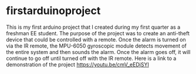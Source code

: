 # firstarduinoproject
This is my first arduino project that I created during my first quarter as a freshman EE student.
The purpose of the project was to create an anti-theft device that could be controlled with a remote.
Once the alarm is turned on via the IR remote, the MPU-6050 gyroscopic module detects movement of the entire system and then sounds the alarm. 
Once the alarm goes off, it will continue to go off until turned off with the IR remote.
Here is a link to a demonstration of the project https://youtu.be/cmV_eEDjSYI
